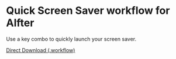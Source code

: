 # Quick Screen Saver workflow for Alfter
Use a key combo to quickly launch your screen saver.

[Direct Download (.workflow)](http://wojtek.im/Quick%20Screen%20Saver.alfredworkflow)
